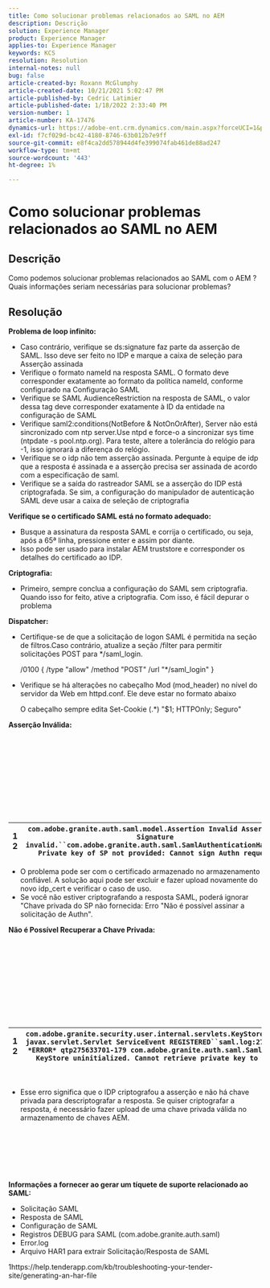 ```yaml
---
title: Como solucionar problemas relacionados ao SAML no AEM
description: Descrição
solution: Experience Manager
product: Experience Manager
applies-to: Experience Manager
keywords: KCS
resolution: Resolution
internal-notes: null
bug: false
article-created-by: Roxann McGlumphy
article-created-date: 10/21/2021 5:02:47 PM
article-published-by: Cedric Latimier
article-published-date: 1/18/2022 2:33:40 PM
version-number: 1
article-number: KA-17476
dynamics-url: https://adobe-ent.crm.dynamics.com/main.aspx?forceUCI=1&pagetype=entityrecord&etn=knowledgearticle&id=55a54eb6-9032-ec11-b6e5-000d3a5ba97a
exl-id: f7cf029d-bc42-4180-8746-63b012b7e9ff
source-git-commit: e8f4ca2dd578944d4fe399074fab461de88ad247
workflow-type: tm+mt
source-wordcount: '443'
ht-degree: 1%

---
```


# Como solucionar problemas relacionados ao SAML no AEM

## Descrição

Como podemos solucionar problemas relacionados ao SAML com o AEM ? Quais informações seriam necessárias para solucionar problemas?

## Resolução


<b>Problema de loop infinito:</b>

- Caso contrário, verifique se ds:signature faz parte da asserção de SAML. Isso deve ser feito no IDP e marque a caixa de seleção para Asserção assinada
- Verifique o formato nameId na resposta SAML. O formato deve corresponder exatamente ao formato da política nameId, conforme configurado na Configuração SAML
- Verifique se SAML AudienceRestriction na resposta de SAML, o valor dessa tag deve corresponder exatamente à ID da entidade na configuração de SAML
- Verifique saml2:conditions(NotBefore &amp; NotOnOrAfter), Server não está sincronizado com ntp server.Use ntpd e force-o a sincronizar sys time (ntpdate -s pool.ntp.org). Para teste, altere a tolerância do relógio para -1, isso ignorará a diferença do relógio.
- Verifique se o idp não tem asserção assinada. Pergunte à equipe de idp que a resposta é assinada e a asserção precisa ser assinada de acordo com a especificação de saml.
- Verifique se a saída do rastreador SAML se a asserção do IDP está criptografada. Se sim, a configuração do manipulador de autenticação SAML deve usar a caixa de seleção de criptografia


<b>Verifique se o certificado SAML está no formato adequado:</b>

- Busque a assinatura da resposta SAML e corrija o certificado, ou seja, após a 65ª linha, pressione enter e assim por diante.
- Isso pode ser usado para instalar AEM truststore e corresponder os detalhes do certificado ao IDP.


<b>Criptografia:</b>

- Primeiro, sempre conclua a configuração do SAML sem criptografia. Quando isso for feito, ative a criptografia. Com isso, é fácil depurar o problema


<b>Dispatcher:</b>

- Certifique-se de que a solicitação de logon SAML é permitida na seção de filtros.Caso contrário, atualize a seção /filter para permitir solicitações POST para \*/saml_login.



   /0100 { /type &quot;allow&quot; /method &quot;POST&quot; /url &quot;\*/saml_login&quot; }


- Verifique se há alterações no cabeçalho Mod (mod_header) no nível do servidor da Web em httpd.conf. Ele deve estar no formato abaixo

   O cabeçalho sempre edita Set-Cookie (.\*) &quot;$1; HTTPOnly; Seguro&quot;


<b>Asserção Inválida:</b>
<br><br><br><br><br> <br><br> <br><br><br><br>

| 1<br>  2 | `com.adobe.granite.auth.saml.model.Assertion Invalid Assertion: Signature invalid.``com.adobe.granite.auth.saml.SamlAuthenticationHandler Private key of SP not provided: Cannot sign Authn request` |
| --- | --- |


- O problema pode ser com o certificado armazenado no armazenamento confiável. A solução aqui pode ser excluir e fazer upload novamente do novo idp_cert e verificar o caso de uso.
- Se você não estiver criptografando a resposta SAML, poderá ignorar &quot;Chave privada do SP não fornecida: Erro &quot;Não é possível assinar a solicitação de Authn&quot;.


<b>Não é Possível Recuperar a Chave Privada:</b>
<br><br><br><br><br> <br><br> <br><br><br><br>

| 1<br>  2 | `com.adobe.granite.security.user.internal.servlets.KeyStoreManagingServlet,1121, javax.servlet.Servlet ServiceEvent REGISTERED``saml.log:27.01.2019 14:16:13.642 *ERROR* qtp275633701-179 com.adobe.granite.auth.saml.SamlAuthenticationHandler KeyStore uninitialized. Cannot retrieve private key to decrypt assertions.` |
| --- | --- |

 
- Esse erro significa que o IDP criptografou a asserção e não há chave privada para descriptografar a resposta. Se quiser criptografar a resposta, é necessário fazer upload de uma chave privada válida no armazenamento de chaves AEM.

<br><br><br><br> <br><br>
<b>Informações a fornecer ao gerar um tíquete de suporte relacionado ao SAML:</b>

- Solicitação SAML
- Resposta de SAML
- Configuração de SAML
- Registros DEBUG para SAML (com.adobe.granite.auth.saml)
- Error.log
- Arquivo HAR1 para extrair Solicitação/Resposta de SAML


1https://help.tenderapp.com/kb/troubleshooting-your-tender-site/generating-an-har-file
